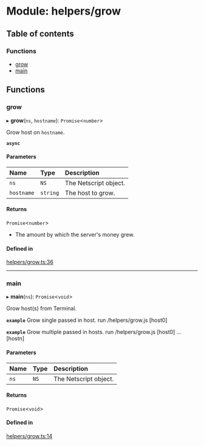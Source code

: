 # Module: helpers/grow

## Table of contents

### Functions

- [grow](../wiki/helpers.grow#grow)
- [main](../wiki/helpers.grow#main)

## Functions

### grow

▸ **grow**(`ns`, `hostname`): `Promise`<`number`\>

Grow host on `hostname`.

**`async`**

#### Parameters

| Name | Type | Description |
| :------ | :------ | :------ |
| `ns` | `NS` | The Netscript object. |
| `hostname` | `string` | The host to grow. |

#### Returns

`Promise`<`number`\>

- The amount by which the server's money grew.

#### Defined in

[helpers/grow.ts:36](https://github.com/vladzaharia/bitburner/blob/main/src/helpers/grow.ts#L36)

___

### main

▸ **main**(`ns`): `Promise`<`void`\>

Grow host(s) from Terminal.

**`example`** Grow single passed in host.
run /helpers/grow.js [host0]

**`example`** Grow multiple passed in hosts.
run /helpers/grow.js [host0] ... [hostn]

#### Parameters

| Name | Type | Description |
| :------ | :------ | :------ |
| `ns` | `NS` | The Netscript object. |

#### Returns

`Promise`<`void`\>

#### Defined in

[helpers/grow.ts:14](https://github.com/vladzaharia/bitburner/blob/main/src/helpers/grow.ts#L14)
